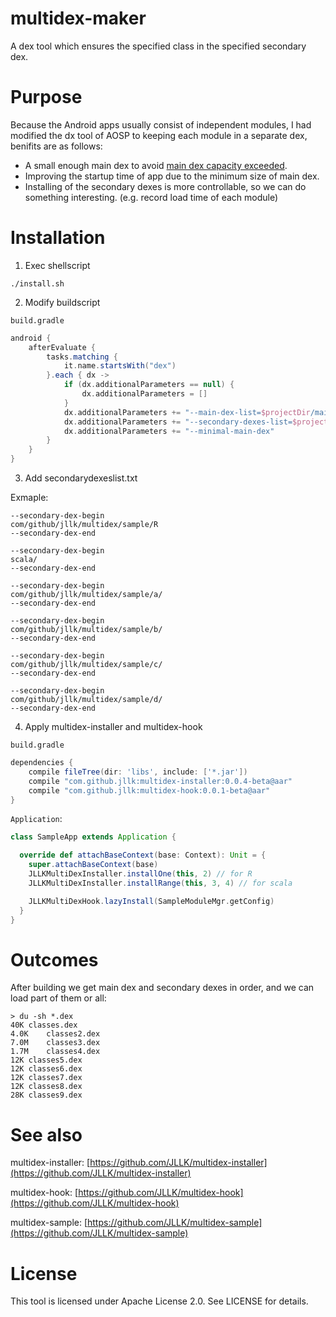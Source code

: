 # multidex-maker

A dex tool which ensures the specified class in the specified secondary dex.

# Purpose

Because the Android apps usually consist of independent modules,  I had  modified the dx tool of AOSP to keeping each module in a separate dex, benifits are as follows:

* A small enough main dex to avoid [main dex capacity exceeded](http://ct2wj.com/2015/12/22/the-way-to-solve-main-dex-capacity-exceeded-in-Android-gradle-build/).
* Improving the startup time of app due to the minimum size of main dex.
* Installing of the secondary dexes is more controllable, so we can do something interesting. (e.g. record load time of each module)


# Installation


1) Exec shellscript

```
./install.sh
```

2) Modify buildscript

```
build.gradle
```
```groovy
android {
    afterEvaluate {
        tasks.matching {
            it.name.startsWith("dex")
        }.each { dx ->
            if (dx.additionalParameters == null) {
                dx.additionalParameters = []
            }
            dx.additionalParameters += "--main-dex-list=$projectDir/maindexlist.txt".toString()
            dx.additionalParameters += "--secondary-dexes-list=$projectDir/secondarydexeslist.txt".toString()
            dx.additionalParameters += "--minimal-main-dex"
        }
    }
}
```

3) Add secondarydexeslist.txt

Exmaple:

```
--secondary-dex-begin    
com/github/jllk/multidex/sample/R
--secondary-dex-end

--secondary-dex-begin    
scala/
--secondary-dex-end

--secondary-dex-begin	
com/github/jllk/multidex/sample/a/
--secondary-dex-end

--secondary-dex-begin
com/github/jllk/multidex/sample/b/
--secondary-dex-end

--secondary-dex-begin
com/github/jllk/multidex/sample/c/
--secondary-dex-end

--secondary-dex-begin
com/github/jllk/multidex/sample/d/
--secondary-dex-end
```

4) Apply multidex-installer and multidex-hook

`build.gradle`


```groovy
dependencies {
    compile fileTree(dir: 'libs', include: ['*.jar'])
    compile "com.github.jllk:multidex-installer:0.0.4-beta@aar"
    compile "com.github.jllk:multidex-hook:0.0.1-beta@aar"
}
```




`Application`:

```scala
class SampleApp extends Application {

  override def attachBaseContext(base: Context): Unit = {
    super.attachBaseContext(base)
    JLLKMultiDexInstaller.installOne(this, 2) // for R
    JLLKMultiDexInstaller.installRange(this, 3, 4) // for scala

    JLLKMultiDexHook.lazyInstall(SampleModuleMgr.getConfig)
  }
}
```

# Outcomes

After building we get main dex and secondary dexes in order, and we can load part of them or all:

```
> du -sh *.dex
40K	classes.dex
4.0K	classes2.dex
7.0M	classes3.dex
1.7M	classes4.dex
12K	classes5.dex
12K	classes6.dex
12K	classes7.dex
12K	classes8.dex
28K	classes9.dex
```

# See also

multidex-installer: [https://github.com/JLLK/multidex-installer](https://github.com/JLLK/multidex-installer)

multidex-hook: [https://github.com/JLLK/multidex-hook](https://github.com/JLLK/multidex-hook)

multidex-sample: [https://github.com/JLLK/multidex-sample](https://github.com/JLLK/multidex-sample)

# License

This tool is licensed under Apache License 2.0. See LICENSE for details.